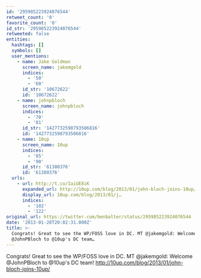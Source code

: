 ```yaml
---
id: '295985223924076544'
retweet_count: '0'
favorite_count: '0'
id_str: '295985223924076544'
retweeted: false
entities:
  hashtags: []
  symbols: []
  user_mentions:
    - name: Jake Goldman
      screen_name: jakemgold
      indices:
        - '50'
        - '60'
      id_str: '10672622'
      id: '10672622'
    - name: johnpbloch
      screen_name: johnpbloch
      indices:
        - '70'
        - '81'
      id_str: '1427732598793506816'
      id: '1427732598793506816'
    - name: 10up
      screen_name: 10up
      indices:
        - '85'
        - '90'
      id_str: '61380376'
      id: '61380376'
  urls:
    - url: http://t.co/IaiUE8iK
      expanded_url: http://10up.com/blog/2013/01/john-bloch-joins-10up/
      display_url: 10up.com/blog/2013/01/j…
      indices:
        - '102'
        - '122'
original_url: https://twitter.com/benbalter/status/295985223924076544
date: '2013-01-28T20:02:31.000Z'
title: >-
  Congrats! Great to see the WP/FOSS love in DC. MT @jakemgold: Welcome
  @JohnPBloch to @10up's DC team…
---
```


Congrats! Great to see the WP/FOSS love in DC. MT @jakemgold: Welcome @JohnPBloch to @10up's DC team! http://10up.com/blog/2013/01/john-bloch-joins-10up/